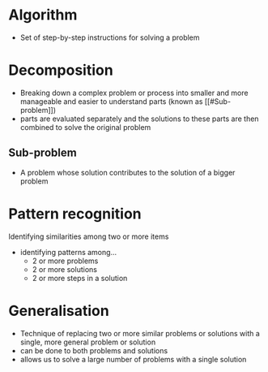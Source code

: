 # Algorithm

- Set of step-by-step instructions for solving a problem

# Decomposition

- Breaking down a complex problem or process into smaller and more manageable and easier to understand parts (known as [[#Sub-problem]])
- parts are evaluated separately and the solutions to these parts are then combined to solve the original problem

## Sub-problem

- A problem whose solution contributes to the solution of a bigger problem

# Pattern recognition

Identifying similarities among two or more items

- identifying patterns among…
	- 2 or more problems
	- 2 or more solutions
	- 2 or more steps in a solution

# Generalisation

- Technique of replacing two or more similar problems or solutions with a single, more general problem or solution
- can be done to both problems and solutions
- allows us to solve a large number of problems with a single solution

